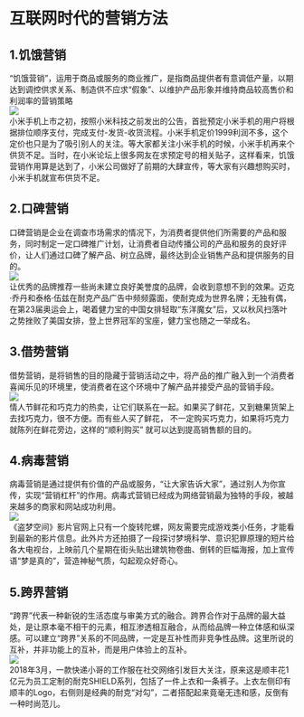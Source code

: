 # 互联网时代的营销方法

## 1.饥饿营销
“饥饿营销”，运用于商品或服务的商业推广，是指商品提供者有意调低产量，以期达到调控供求关系、制造供不应求“假象”、以维护产品形象并维持商品较高售价和利润率的营销策略<br>
![](https://gss2.bdstatic.com/9fo3dSag_xI4khGkpoWK1HF6hhy/baike/c0%3Dbaike80%2C5%2C5%2C80%2C26/sign=3745a8bb7b899e516c83324623ceb256/500fd9f9d72a605927929a5c2834349b023bbaf1.jpg)<br>
小米手机上市之初，按照小米科技之前发出的公告，首批预定小米手机的用户将根据排位顺序支付，完成支付-发货-收货流程。小米手机定价1999利润不多，这个定价也只是为了吸引别人的关注。等大家都关注小米手机的时候，小米手机再来个供货不足。当时，在小米论坛上很多网友在求预定号的相关贴子，这样看来，饥饿营销作用算是达到了，小米公司做好了前期的大肆宣传，等大家有兴趣想购买时，小米手机就宣布供货不足。<br>

## 2.口碑营销
口碑营销是企业在调查市场需求的情况下，为消费者提供他们所需要的产品和服务，同时制定一定口碑推广计划，让消费者自动传播公司的产品和服务的良好评价，让人们通过口碑了解产品、树立品牌，最终达到企业销售产品和提供服务的目的。<br>
![](http://img1.cache.netease.com/catchpic/2/27/27868C7793C5C88D9EAFAA30D60142BD.jpg)<br>
让优秀的品牌推荐一些尚未建立良好美誉度的品牌，会收到意想不到的效果。迈克·乔丹和泰格·伍兹在耐克产品广告中频频露面，使耐克成为世界名牌；无独有偶，在第23届奥运会上，喝着健力宝的中国女排轻取“东洋魔女”后，又以秋风扫落叶之势挫败了美国女排，登上世界冠军的宝座，健力宝也随之一举成名。<br>

## 3.借势营销
借势营销，是将销售的目的隐藏于营销活动之中，将产品的推广融入到一个消费者喜闻乐见的环境里，使消费者在这个环境中了解产品并接受产品的营销手段。<br>
![](http://img.mp.itc.cn/upload/20170609/7e356c4eaa3e44ef937740566a320314_th.jpg)<br>
情人节鲜花和巧克力的热卖，让它们联系在一起。如果买了鲜花，又到糖果货架上去找巧克力，很不方便。而有些人买了鲜花， 不一定购买巧克力，如果将巧克力就陈列在鲜花旁边，这样的“顺利购买” 就可以达到提高销售额的目的。<br>

## 4.病毒营销
病毒营销是通过提供有价值的产品或服务，“让大家告诉大家”，通过别人为你宣传，实现“营销杠杆”的作用。病毒式营销已经成为网络营销最为独特的手段，被越来越多的商家和网站成功利用。<br>
![](https://gss1.bdstatic.com/9vo3dSag_xI4khGkpoWK1HF6hhy/baike/c0%3Dbaike80%2C5%2C5%2C80%2C26/sign=2311602e6863f62408503151e62d809d/32fa828ba61ea8d32c119f13940a304e251f58f2.jpg)<br>
《盗梦空间》影片官网上只有一个旋转陀螺，网友需要完成游戏类小任务，才能看到最新的影片信息。此外片方还拍摄了一段探讨梦境科学、意识犯罪原理的短片给各大电视台，上映前几个星期在街头贴出建筑物卷曲、倒转的巨幅海报，加上宣传语“梦是真的”，营造神秘气质，勾起观众好奇心。<br>

## 5.跨界营销
“跨界”代表一种新锐的生活态度与审美方式的融合。跨界合作对于品牌的最大益处，是让原本毫不相干的元素，相互渗透相互融合，从而给品牌一种立体感和纵深感。可以建立“跨界”关系的不同品牌，一定是互补性而非竞争性品牌。这里所说的互补，并非功能上的互补，而是用户体验上的互补。<br>
![](http://qn.niaogebiji.com/2302485715be8f460ddc8e2.19554678.jpeg)<br>
2018年3月，一款快递小哥的工作服在社交网络引发巨大关注，原来这是顺丰花1亿元为员工定制的耐克SHIELD系列，包括了一件上衣和一条裤子。上衣左侧印有顺丰的Logo，右侧则是经典的耐克“对勾”，二者搭配起来竟毫无违和感，反倒有一种时尚范儿。<br>